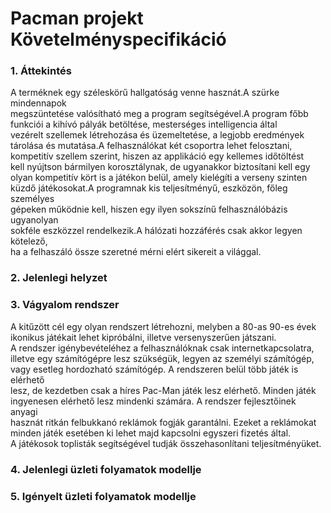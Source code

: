 Pacman projekt Követelményspecifikáció
==========================================

### 1. Áttekintés
A terméknek egy széleskörű hallgatóság venne hasznát.A szürke mindennapok<br/>
megszüntetése valósítható meg a program segítségével.A program főbb<br/>
funkciói a kihívó pályák betöltése, mesterséges intelligencia által<br/>
vezérelt szellemek létrehozása és üzemeltetése, a legjobb eredmények<br/>
tárolása és mutatása.A felhasználókat két csoportra lehet felosztani,<br/>
kompetitív szellem szerint, hiszen az applikáció egy kellemes időtöltést<br/>
kell nyújtson bármilyen korosztálynak, de ugyanakkor biztosítani kell egy<br/>
olyan kompetitív kört is a játékon belül, amely kielégíti a verseny szinten<br/>
küzdő játékosokat.A programnak kis teljesítményű, eszközön, főleg személyes<br/>
gépeken működnie kell, hiszen egy ilyen sokszínű felhasználóbázis ugyanolyan<br/>
sokféle eszközzel rendelkezik.A hálózati hozzáférés csak akkor legyen kötelező,<br/>
ha a felhaszáló össze szeretné mérni elért sikereit a világgal.
 
### 2. Jelenlegi helyzet

### 3. Vágyalom rendszer
A kitűzött cél egy olyan rendszert létrehozni, melyben a 80-as 90-es évek   
ikonikus játékait lehet kipróbálni, illetve versenyszerűen játszani.   
A rendszer igénybevételéhez a felhasználóknak csak internetkapcsolatra,   
illetve egy számítógépre lesz szükségük, legyen az személyi számítógép,   
vagy esetleg hordozható számítógép. A rendszeren belül több játék is elérhető   
lesz, de kezdetben csak a híres Pac-Man játék lesz elérhető. Minden játék   
ingyenesen elérhető lesz mindenki számára. A rendszer fejlesztőinek anyagi   
hasznát ritkán felbukkanó reklámok fogják garantálni. Ezeket a reklámokat   
minden játék esetében ki lehet majd kapcsolni egyszeri fizetés által.   
A játékosok toplisták segítségével tudják összehasonlítani teljesítményüket.   

### 4. Jelenlegi üzleti folyamatok modellje

### 5. Igényelt üzleti folyamatok modellje

